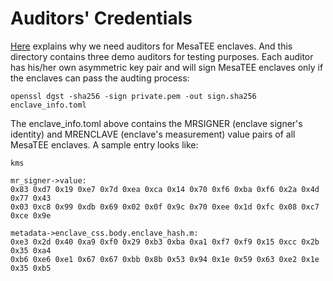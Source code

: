 # Auditors' Credentials

[Here](../docs/mutual_attestation.md) explains why we need auditors for MesaTEE
enclaves. And this directory contains three demo auditors for testing purposes.
Each auditor has his/her own asymmetric key pair and will sign MesaTEE enclaves
only if the enclaves can pass the audting process:

```
openssl dgst -sha256 -sign private.pem -out sign.sha256 enclave_info.toml
```

The enclave_info.toml above contains the MRSIGNER (enclave signer's identity)
and MRENCLAVE (enclave's measurement) value pairs of all MesaTEE enclaves. A
sample entry looks like:

```
kms

mr_signer->value:
0x83 0xd7 0x19 0xe7 0x7d 0xea 0xca 0x14 0x70 0xf6 0xba 0xf6 0x2a 0x4d 0x77 0x43
0x03 0xc8 0x99 0xdb 0x69 0x02 0x0f 0x9c 0x70 0xee 0x1d 0xfc 0x08 0xc7 0xce 0x9e

metadata->enclave_css.body.enclave_hash.m:
0xe3 0x2d 0x40 0xa9 0xf0 0x29 0xb3 0xba 0xa1 0xf7 0xf9 0x15 0xcc 0x2b 0x35 0xa4
0xb6 0xe6 0xe1 0x67 0x67 0xbb 0x8b 0x53 0x94 0x1e 0x59 0x63 0xe2 0x1e 0x35 0xb5
```
